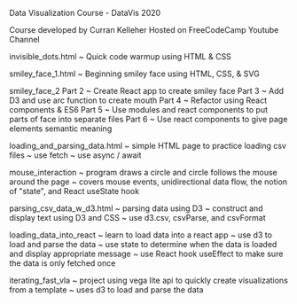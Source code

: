 Data Visualization Course - DataVis 2020

Course developed by Curran Kelleher
Hosted on FreeCodeCamp Youtube Channel

invisible_dots.html 
    ~ Quick code warmup using HTML & CSS

smiley_face_1.html 
    ~ Beginning smiley face using HTML, CSS, & SVG

smiley_face_2 
    Part 2 ~ Create React app to create smiley face
    Part 3 ~ Add D3 and use arc function to create mouth
    Part 4 ~ Refactor using React components & ES6
    Part 5 ~ Use modules and react components to put parts of face into separate files
    Part 6 ~ Use react components to give page elements semantic meaning

loading_and_parsing_data.html 
    ~ simple HTML page to practice loading csv files
    ~ use fetch
    ~ use async / await 

mouse_interaction
    ~ program draws a circle and circle follows the mouse around the page
    ~ covers mouse events, unidirectional data flow, the notion of "state", and React useState hook
    
parsing_csv_data_w_d3.html
    ~ parsing data using D3
    ~ construct and display text using D3 and CSS
    ~ use d3.csv, csvParse, and csvFormat
    
loading_data_into_react
    ~ learn to load data into a react app
    ~ use d3 to load and parse the data
    ~ use state to determine when the data is loaded and display appropriate message
    ~ use React hook useEffect to make sure the data is only fetched once

iterating_fast_vla
    ~ project using vega lite api to quickly create visualizations from a template
    ~ uses d3 to load and parse the data